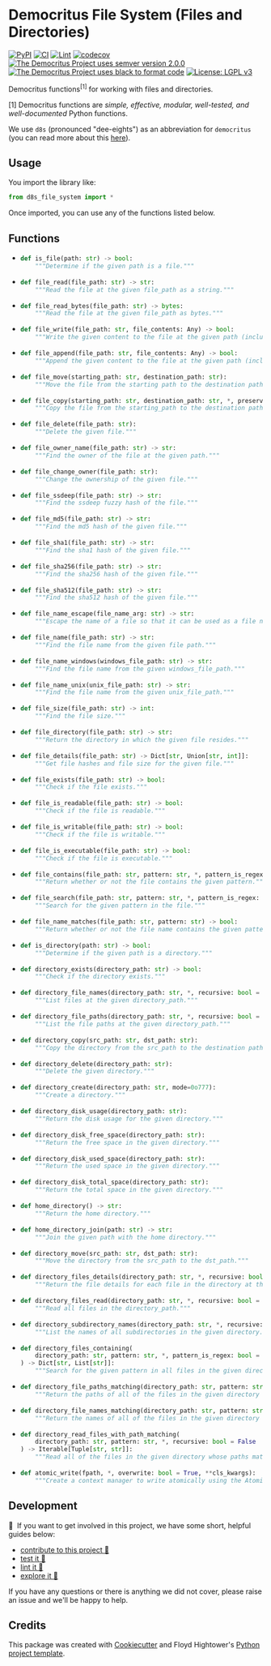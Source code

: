 # Democritus File System (Files and Directories)

[![PyPI](https://img.shields.io/pypi/v/d8s-file-system.svg)](https://pypi.python.org/pypi/d8s-file-system)
[![CI](https://github.com/democritus-project/d8s-file-system/workflows/CI/badge.svg)](https://github.com/democritus-project/d8s-file-system/actions)
[![Lint](https://github.com/democritus-project/d8s-file-system/workflows/Lint/badge.svg)](https://github.com/democritus-project/d8s-file-system/actions)
[![codecov](https://codecov.io/gh/democritus-project/d8s-file-system/branch/main/graph/badge.svg?token=V0WOIXRGMM)](https://codecov.io/gh/democritus-project/d8s-file-system)
[![The Democritus Project uses semver version 2.0.0](https://img.shields.io/badge/-semver%20v2.0.0-22bfda)](https://semver.org/spec/v2.0.0.html)
[![The Democritus Project uses black to format code](https://img.shields.io/badge/code%20style-black-000000.svg)](https://github.com/psf/black)
[![License: LGPL v3](https://img.shields.io/badge/License-LGPL%20v3-blue.svg)](https://choosealicense.com/licenses/lgpl-3.0/)

Democritus functions<sup>[1]</sup> for working with files and directories.

[1] Democritus functions are <i>simple, effective, modular, well-tested, and well-documented</i> Python functions.

We use `d8s` (pronounced "dee-eights") as an abbreviation for `democritus` (you can read more about this [here](https://github.com/democritus-project/roadmap#what-is-d8s)).

## Usage

You import the library like:

```python
from d8s_file_system import *
```

Once imported, you can use any of the functions listed below.

## Functions

  - ```python
    def is_file(path: str) -> bool:
        """Determine if the given path is a file."""
    ```
  - ```python
    def file_read(file_path: str) -> str:
        """Read the file at the given file_path as a string."""
    ```
  - ```python
    def file_read_bytes(file_path: str) -> bytes:
        """Read the file at the given file_path as bytes."""
    ```
  - ```python
    def file_write(file_path: str, file_contents: Any) -> bool:
        """Write the given content to the file at the given path (including a file name)."""
    ```
  - ```python
    def file_append(file_path: str, file_contents: Any) -> bool:
        """Append the given content to the file at the given path (including a file name)."""
    ```
  - ```python
    def file_move(starting_path: str, destination_path: str):
        """Move the file from the starting path to the destination path."""
    ```
  - ```python
    def file_copy(starting_path: str, destination_path: str, *, preserve_metadata: bool = False):
        """Copy the file from the starting_path to the destination path."""
    ```
  - ```python
    def file_delete(file_path: str):
        """Delete the given file."""
    ```
  - ```python
    def file_owner_name(file_path: str) -> str:
        """Find the owner of the file at the given path."""
    ```
  - ```python
    def file_change_owner(file_path: str):
        """Change the ownership of the given file."""
    ```
  - ```python
    def file_ssdeep(file_path: str) -> str:
        """Find the ssdeep fuzzy hash of the file."""
    ```
  - ```python
    def file_md5(file_path: str) -> str:
        """Find the md5 hash of the given file."""
    ```
  - ```python
    def file_sha1(file_path: str) -> str:
        """Find the sha1 hash of the given file."""
    ```
  - ```python
    def file_sha256(file_path: str) -> str:
        """Find the sha256 hash of the given file."""
    ```
  - ```python
    def file_sha512(file_path: str) -> str:
        """Find the sha512 hash of the given file."""
    ```
  - ```python
    def file_name_escape(file_name_arg: str) -> str:
        """Escape the name of a file so that it can be used as a file name in a file path."""
    ```
  - ```python
    def file_name(file_path: str) -> str:
        """Find the file name from the given file path."""
    ```
  - ```python
    def file_name_windows(windows_file_path: str) -> str:
        """Find the file name from the given windows_file_path."""
    ```
  - ```python
    def file_name_unix(unix_file_path: str) -> str:
        """Find the file name from the given unix_file_path."""
    ```
  - ```python
    def file_size(file_path: str) -> int:
        """Find the file size."""
    ```
  - ```python
    def file_directory(file_path: str) -> str:
        """Return the directory in which the given file resides."""
    ```
  - ```python
    def file_details(file_path: str) -> Dict[str, Union[str, int]]:
        """Get file hashes and file size for the given file."""
    ```
  - ```python
    def file_exists(file_path: str) -> bool:
        """Check if the file exists."""
    ```
  - ```python
    def file_is_readable(file_path: str) -> bool:
        """Check if the file is readable."""
    ```
  - ```python
    def file_is_writable(file_path: str) -> bool:
        """Check if the file is writable."""
    ```
  - ```python
    def file_is_executable(file_path: str) -> bool:
        """Check if the file is executable."""
    ```
  - ```python
    def file_contains(file_path: str, pattern: str, *, pattern_is_regex: bool = False) -> bool:
        """Return whether or not the file contains the given pattern."""
    ```
  - ```python
    def file_search(file_path: str, pattern: str, *, pattern_is_regex: bool = False) -> List[str]:
        """Search for the given pattern in the file."""
    ```
  - ```python
    def file_name_matches(file_path: str, pattern: str) -> bool:
        """Return whether or not the file name contains the given pattern."""
    ```
  - ```python
    def is_directory(path: str) -> bool:
        """Determine if the given path is a directory."""
    ```
  - ```python
    def directory_exists(directory_path: str) -> bool:
        """Check if the directory exists."""
    ```
  - ```python
    def directory_file_names(directory_path: str, *, recursive: bool = False) -> List[str]:
        """List files at the given directory_path."""
    ```
  - ```python
    def directory_file_paths(directory_path: str, *, recursive: bool = False) -> List[str]:
        """List the file paths at the given directory_path."""
    ```
  - ```python
    def directory_copy(src_path: str, dst_path: str):
        """Copy the directory from the src_path to the destination path."""
    ```
  - ```python
    def directory_delete(directory_path: str):
        """Delete the given directory."""
    ```
  - ```python
    def directory_create(directory_path: str, mode=0o777):
        """Create a directory."""
    ```
  - ```python
    def directory_disk_usage(directory_path: str):
        """Return the disk usage for the given directory."""
    ```
  - ```python
    def directory_disk_free_space(directory_path: str):
        """Return the free space in the given directory."""
    ```
  - ```python
    def directory_disk_used_space(directory_path: str):
        """Return the used space in the given directory."""
    ```
  - ```python
    def directory_disk_total_space(directory_path: str):
        """Return the total space in the given directory."""
    ```
  - ```python
    def home_directory() -> str:
        """Return the home directory."""
    ```
  - ```python
    def home_directory_join(path: str) -> str:
        """Join the given path with the home directory."""
    ```
  - ```python
    def directory_move(src_path: str, dst_path: str):
        """Move the directory from the src_path to the dst_path."""
    ```
  - ```python
    def directory_files_details(directory_path: str, *, recursive: bool = False) -> Dict[str, Dict[str, Union[str, int]]]:
        """Return the file details for each file in the directory at the given path."""
    ```
  - ```python
    def directory_files_read(directory_path: str, *, recursive: bool = False) -> Iterable[Tuple[str, str]]:
        """Read all files in the directory_path."""
    ```
  - ```python
    def directory_subdirectory_names(directory_path: str, *, recursive: bool = False) -> List[str]:
        """List the names of all subdirectories in the given directory."""
    ```
  - ```python
    def directory_files_containing(
        directory_path: str, pattern: str, *, pattern_is_regex: bool = False, recursive: bool = False
    ) -> Dict[str, List[str]]:
        """Search for the given pattern in all files in the given directory_path."""
    ```
  - ```python
    def directory_file_paths_matching(directory_path: str, pattern: str, *, recursive: bool = False) -> List[str]:
        """Return the paths of all of the files in the given directory which match the pattern."""
    ```
  - ```python
    def directory_file_names_matching(directory_path: str, pattern: str, *, recursive: bool = False) -> List[str]:
        """Return the names of all of the files in the given directory which match the pattern."""
    ```
  - ```python
    def directory_read_files_with_path_matching(
        directory_path: str, pattern: str, *, recursive: bool = False
    ) -> Iterable[Tuple[str, str]]:
        """Read all of the files in the given directory whose paths match the given pattern."""
    ```
  - ```python
    def atomic_write(fpath, *, overwrite: bool = True, **cls_kwargs):
        """Create a context manager to write atomically using the AtomicWriterPerms class to update file permissions."""
    ```

## Development

👋 &nbsp;If you want to get involved in this project, we have some short, helpful guides below:

- [contribute to this project 🥇][contributing]
- [test it 🧪][local-dev]
- [lint it 🧹][local-dev]
- [explore it 🔭][local-dev]

If you have any questions or there is anything we did not cover, please raise an issue and we'll be happy to help.

## Credits

This package was created with [Cookiecutter](https://github.com/audreyr/cookiecutter) and Floyd Hightower's [Python project template](https://github.com/fhightower-templates/python-project-template).

[contributing]: https://github.com/democritus-project/.github/blob/main/CONTRIBUTING.md#contributing-a-pr-
[local-dev]: https://github.com/democritus-project/.github/blob/main/CONTRIBUTING.md#local-development-

